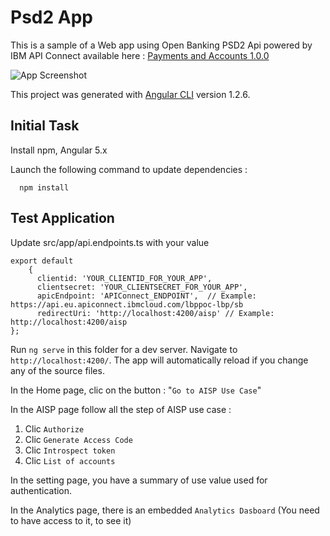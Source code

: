 # Psd2 App

This is a sample of a Web app using Open Banking PSD2 Api powered by IBM API Connect available here : [
Payments and Accounts 1.0.0 ](https://open-banking-sandbox.developer.eu.apiconnect.ibmcloud.com/node/378) 


![App Screenshot](./ressources/demoaisp.gif)

This project was generated with [Angular CLI](https://github.com/angular/angular-cli) version 1.2.6.

## Initial Task

Install npm, Angular 5.x

Launch the following command to update dependencies :

```
  npm install
```

## Test Application

Update src/app/api.endpoints.ts with your value

```
export default 
    {
      clientid: 'YOUR_CLIENTID_FOR_YOUR_APP',
      clientsecret: 'YOUR_CLIENTSECRET_FOR_YOUR_APP',
      apicEndpoint: 'APIConnect_ENDPOINT',  // Example: https://api.eu.apiconnect.ibmcloud.com/lbppoc-lbp/sb
      redirectUri: 'http://localhost:4200/aisp' // Example: http://localhost:4200/aisp
};
```

Run `ng serve` in this folder for a dev server. Navigate to `http://localhost:4200/`. The app will automatically reload if you change any of the source files.

In the Home page, clic on the button :
"`Go to AISP Use Case`"

In the AISP page follow all the step of AISP use case :

1. Clic `Authorize`
2. Clic `Generate Access Code`
3. Clic `Introspect token`
4. Clic `List of accounts`

In the setting page, you have a summary of use value used for authentication.

In the Analytics page, there is an embedded `Analytics Dasboard` (You need to have access to it, to see it)

